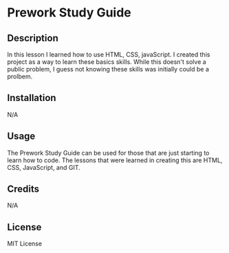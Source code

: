 # Prework Study Guide 

## Description


In this lesson I learned how to use HTML, CSS, javaScript. I created this project as a way to learn these basics skills. While this doesn't solve a public problem, I guess not knowing these skills was initially could be a prolbem. 



## Installation

N/A

## Usage

The Prework Study Guide can be used for those that are just starting to learn how to code. The lessons that were learned in creating this are HTML, CSS, JavaScript, and GIT.

## Credits
N/A

## License

MIT License

